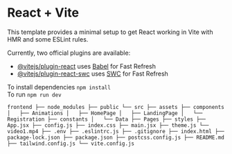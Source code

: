 # React + Vite

This template provides a minimal setup to get React working in Vite with HMR and some ESLint rules.

Currently, two official plugins are available:

- [@vitejs/plugin-react](https://github.com/vitejs/vite-plugin-react/blob/main/packages/plugin-react/README.md) uses [Babel](https://babeljs.io/) for Fast Refresh
- [@vitejs/plugin-react-swc](https://github.com/vitejs/vite-plugin-react-swc) uses [SWC](https://swc.rs/) for Fast Refresh



To install dependencies
`npm install
`
<br>
To run
`npm run dev
`

`
frontend
├── node_modules
├── public
└── src
    ├── assets
    ├── components
    │   ├── Animations
    │   ├── HomePage
    │   ├── LandingPage
    │   └── Registration
    ├── constants
    │   └── Data
    ├── Pages
    ├── styles
    ├── App.jsx
    ├── config.js
    ├── index.css
    ├── main.jsx
    ├── theme.js
    └── video1.mp4
├── .env
├── .eslintrc.js
├── .gitignore
├── index.html
├── package-lock.json
├── package.json
├── postcss.config.js
├── README.md
├── tailwind.config.js
└── vite.config.js
`